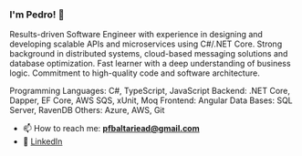 ### I'm Pedro! 👋</h1>

Results-driven Software Engineer with experience in designing and developing scalable APIs and microservices using C#/.NET Core. Strong background in distributed systems, cloud-based messaging solutions and database optimization. Fast learner with a deep understanding of business logic. Commitment to high-quality code and software architecture.

Programming Languages: C#, TypeScript, JavaScript
Backend: .NET Core, Dapper, EF Core, AWS SQS, xUnit, Moq
Frontend: Angular
Data Bases: SQL Server, RavenDB
Others: Azure, AWS, Git

- 📫 How to reach me: **pfbaltariead@gmail.com**
- 💼 [LinkedIn](https://www.linkedin.com/in/pedrofbaltar/)
